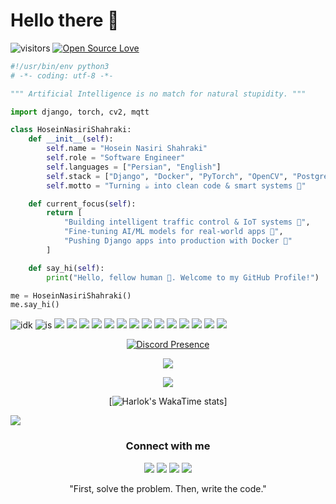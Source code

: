 # Hello there 👋

![visitors](https://visitor-badge.laobi.icu/badge?page_id=HoseinNasiriShahraki.HoseinNasiriShahraki)
[![Open Source Love](https://badges.frapsoft.com/os/v1/open-source.svg?v=102)](https://github.com/ellerbrock/open-source-badge/)


```python
#!/usr/bin/env python3
# -*- coding: utf-8 -*-

""" Artificial Intelligence is no match for natural stupidity. """

import django, torch, cv2, mqtt

class HoseinNasiriShahraki:
    def __init__(self):
        self.name = "Hosein Nasiri Shahraki"
        self.role = "Software Engineer"
        self.languages = ["Persian", "English"]
        self.stack = ["Django", "Docker", "PyTorch", "OpenCV", "PostgreSQL", "MQTT"]
        self.motto = "Turning ☕ into clean code & smart systems 🤖"

    def current_focus(self):
        return [
            "Building intelligent traffic control & IoT systems 🚦",
            "Fine-tuning AI/ML models for real-world apps 🧠",
            "Pushing Django apps into production with Docker 🐳"
        ]

    def say_hi(self):
        print("Hello, fellow human 👋. Welcome to my GitHub Profile!")

me = HoseinNasiriShahraki()
me.say_hi()
```

![idk](https://img.shields.io/badge/Python-3776AB?style=for-the-badge&logo=python&logoColor=white)
![is](https://img.shields.io/badge/SQL-4479A1?style=for-the-badge&logo=postgresql&logoColor=white)
![](https://img.shields.io/badge/PyTorch-EE4C2C?style=for-the-badge&logo=pytorch&logoColor=white)
![](https://img.shields.io/badge/TensorFlow-FF6F00?style=for-the-badge&logo=tensorflow&logoColor=white)
![](https://img.shields.io/badge/OpenCV-5C3EE8?style=for-the-badge&logo=opencv&logoColor=white)
![](https://img.shields.io/badge/YOLO-00FFFF?style=for-the-badge&logo=yolo&logoColor=white)
![](https://img.shields.io/badge/Django-092E20?style=for-the-badge&logo=django&logoColor=white)
![](https://img.shields.io/badge/Django_REST-ff1709?style=for-the-badge&logo=django&logoColor=white)
![](https://img.shields.io/badge/Docker-2496ED?style=for-the-badge&logo=docker&logoColor=white)
![](https://img.shields.io/badge/Redis-DC382D?style=for-the-badge&logo=redis&logoColor=white)
![](https://img.shields.io/badge/PostgreSQL-316192?style=for-the-badge&logo=postgresql&logoColor=white)
![](https://img.shields.io/badge/Nginx-009639?style=for-the-badge&logo=nginx&logoColor=white)
![](https://img.shields.io/badge/Celery-37814A?style=for-the-badge&logo=celery&logoColor=white)
![](https://img.shields.io/badge/Power_BI-F2C811?style=for-the-badge&logo=powerbi&logoColor=black)
![](https://img.shields.io/badge/MQTT-3C5280?style=for-the-badge&logo=eclipsemosquitto&logoColor=white)
![](https://img.shields.io/badge/IoT-FF6F00?style=for-the-badge&logo=iot&logoColor=white)

<div align="center">

[![Discord Presence](https://lanyard.cnrad.dev/api/705282609982472343)](https://discord.com/users/705282609982472343)

![](https://github-readme-stats.vercel.app/api?username=HoseinNasiriShahraki&show_icons=true&theme=dark&hide_border=true&count_private=true&include_all_commits=true)

![](https://github-readme-streak-stats.herokuapp.com/?user=HoseinNasiriShahraki&theme=dark&hide_border=true)

[![Harlok's WakaTime stats](https://github-readme-stats.vercel.app/api/wakatime?username=@HoseinNasiriShahraki)]

</div>


![](https://github-activity-graph.vercel.app/graph?username=HoseinNasiriShahraki&theme=react-dark&hide_border=true&area=true)


<h3 align="center">Connect with me</h3>


<p align="center">
  <a href= "https://www.linkedin.com/in/hosein-nasiri-shahraki"><img src="https://img.icons8.com/?size=100&id=60ZV_wYC0BM2&format=png&color=000000"/></a>
  <a href= "https://outlook.com/hosein.nasiri@outlook.com"><img src="https://img.icons8.com/?size=100&id=CXYJjRfKlwI9&format=png&color=000000"/></a>
  <a href= "t.me/OkNotOkComputer"><img src="https://img.icons8.com/?size=100&id=jZ1z64hEYYLW&format=png&color=000000"/></a>
  <a href= "https://discordapp.com/users/705282609982472343"><img src="https://img.icons8.com/?size=100&id=9J9mwdLXxKpa&format=png&color=000000"></a>
<!--   <a href= "https://signal.org"><img src="https://img.icons8.com/color/48/000000/signal-app.png"/></a> -->
<!--   <a href= "https://www.youtube.com/channel/UCj_aGuryykHGnmFXHa5kzLQ"><img src="https://img.icons8.com/dusk/48/000000/youtube--v2.png"/></a> -->
</p>


<div align="center">
"First, solve the problem. Then, write the code."
</div>
